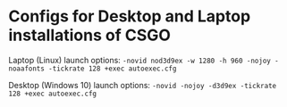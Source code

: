 # Configs for Desktop and Laptop installations of CSGO

Laptop (Linux) launch options:
`-novid nod3d9ex -w 1280 -h 960 -nojoy -noaafonts -tickrate 128 +exec autoexec.cfg`

Desktop (Windows 10) launch options:
`-novid -nojoy -d3d9ex -tickrate 128 +exec autoexec.cfg`
